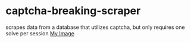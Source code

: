 # captcha-breaking-scraper
scrapes data from a database that utilizes captcha, but only requires one solve per session
[My Image](capcha.png)
